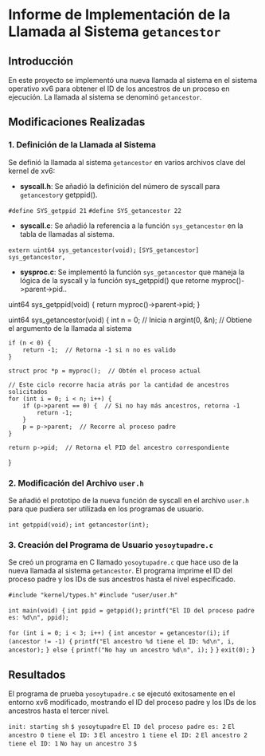 # Informe de Implementación de la Llamada al Sistema `getancestor`

## Introducción

En este proyecto se implementó una nueva llamada al sistema en el sistema operativo xv6 para obtener el ID de los ancestros de un proceso en ejecución. La llamada al sistema se denominó `getancestor`.

## Modificaciones Realizadas

### 1. Definición de la Llamada al Sistema

Se definió la llamada al sistema `getancestor` en varios archivos clave del kernel de xv6:

- **syscall.h**: Se añadió la definición del número de syscall para `getancestor`y getppid().

`#define SYS_getppid 21`
`#define SYS_getancestor 22`

- **syscall.c**: Se añadió la referencia a la función `sys_getancestor` en la tabla de llamadas al sistema.

`extern uint64 sys_getancestor(void);`
`[SYS_getancestor] sys_getancestor,`

- **sysproc.c**: Se implementó la función `sys_getancestor` que maneja la lógica de la syscall y la función sys_getppid() que retorne myproc()->parent->pid..

uint64
sys_getppid(void)
{
  return myproc()->parent->pid;
}

uint64
sys_getancestor(void)
{
    int n = 0;  // Inicia  n
    argint(0, &n); // Obtiene el argumento de la llamada al sistema

    if (n < 0) {
        return -1;  // Retorna -1 si n no es valido
    }

    struct proc *p = myproc();  // Obtén el proceso actual

    // Este ciclo recorre hacia atrás por la cantidad de ancestros solicitados
    for (int i = 0; i < n; i++) {
        if (p->parent == 0) {  // Si no hay más ancestros, retorna -1
            return -1;
        }
        p = p->parent;  // Recorre al proceso padre
    }

    return p->pid;  // Retorna el PID del ancestro correspondiente
}

### 2. Modificación del Archivo `user.h`

Se añadió el prototipo de la nueva función de syscall en el archivo `user.h` para que pudiera ser utilizada en los programas de usuario.

`int getppid(void);`
`int getancestor(int);`

### 3. Creación del Programa de Usuario `yosoytupadre.c`

Se creó un programa en C llamado `yosoytupadre.c` que hace uso de la nueva llamada al sistema `getancestor`. El programa imprime el ID del proceso padre y los IDs de sus ancestros hasta el nivel especificado.

`#include "kernel/types.h"`
`#include "user/user.h"`

`int main(void) {`
`int ppid = getppid();`
`printf("El ID del proceso padre es: %d\n", ppid);`

`for (int i = 0; i < 3; i++) {`
`int ancestor = getancestor(i);`
`if (ancestor != -1) {`
`printf("El ancestro %d tiene el ID: %d\n", i, ancestor);`
`} else {`
`printf("No hay un ancestro %d\n", i);`
`}`
`}`
`exit(0);`
`}`

## Resultados

El programa de prueba `yosoytupadre.c` se ejecutó exitosamente en el entorno xv6 modificado, mostrando el ID del proceso padre y los IDs de los ancestros hasta el tercer nivel.

`init: starting sh`
`$ yosoytupadre`
`El ID del proceso padre es: 2`
`El ancestro 0 tiene el ID: 3`
`El ancestro 1 tiene el ID: 2`
`El ancestro 2 tiene el ID: 1`
`No hay un ancestro 3`
`$` 